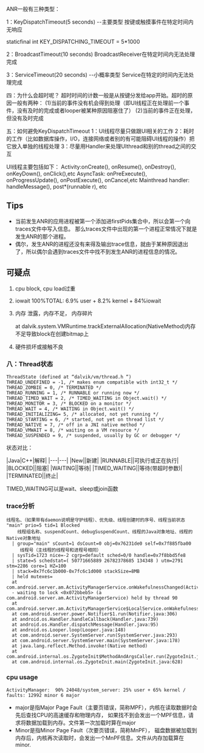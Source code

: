 ANR一般有三种类型：

1：KeyDispatchTimeout(5 seconds) --主要类型
按键或触摸事件在特定时间内无响应

staticfinal int KEY_DISPATCHING_TIMEOUT = 5*1000

2：BroadcastTimeout(10 seconds)
BroadcastReceiver在特定时间内无法处理完成

3：ServiceTimeout(20 seconds) --小概率类型
Service在特定的时间内无法处理完成


四：为什么会超时呢？
超时时间的计数一般是从按键分发给app开始。超时的原因一般有两种：
(1)当前的事件没有机会得到处理（即UI线程正在处理前一个事件，没有及时的完成或者looper被某种原因阻塞住了）
(2)当前的事件正在处理，但没有及时完成

五：如何避免KeyDispatchTimeout
1：UI线程尽量只做跟UI相关的工作
2：耗时的工作（比如数据库操作，I/O，连接网络或者别的有可能阻碍UI线程的操作）把它放入单独的线程处理
3：尽量用Handler来处理UIthread和别的thread之间的交互

UI线程主要包括如下：
Activity:onCreate(), onResume(), onDestroy(), onKeyDown(), onClick(),etc
AsyncTask: onPreExecute(), onProgressUpdate(), onPostExecute(), onCancel,etc
Mainthread handler: handleMessage(), post*(runnable r), etc

## Tips

- 当前发生ANR的应用进程被第一个添加进firstPids集合中，所以会第一个向traces文件中写入信息。
那么traces文件中出现的第一个进程正常情况下就是发生ANR的那个进程。
- 偶尔，发生ANR的进程还没有来得及输出trace信息，就由于某种原因退出了，所以偶尔会遇到traces文件中找不到发生ANR的进程信息的情况。

## 可疑点

1. cpu block, cpu load过重
2. iowait
    100%TOTAL: 6.9% user + 8.2% kernel + 84%iowait

3. 内存 泄露，内存不足， 内存碎片

    at dalvik.system.VMRuntime.trackExternalAllocation(NativeMethod)内存不足导致block在创建bitmap上

4. 硬件损坏或接触不良

### 八：Thread状态

    ThreadState (defined at “dalvik/vm/thread.h “)
    THREAD_UNDEFINED = -1, /* makes enum compatible with int32_t */
    THREAD_ZOMBIE = 0, /* TERMINATED */
    THREAD_RUNNING = 1, /* RUNNABLE or running now */
    THREAD_TIMED_WAIT = 2, /* TIMED_WAITING in Object.wait() */
    THREAD_MONITOR = 3, /* BLOCKED on a monitor */
    THREAD_WAIT = 4, /* WAITING in Object.wait() */
    THREAD_INITIALIZING= 5, /* allocated, not yet running */
    THREAD_STARTING = 6, /* started, not yet on thread list */
    THREAD_NATIVE = 7, /* off in a JNI native method */
    THREAD_VMWAIT = 8, /* waiting on a VM resource */
    THREAD_SUSPENDED = 9, /* suspended, usually by GC or debugger */

状态对比：

|Java|C++|解释|
|---|---|
|New||新建|
|RUNNABLE||可执行或正在执行|
|BLOCKED||阻塞|
|WAITING||等待|
|TIMED_WAITING||等待(带超时参数)|
|TERMINATED||终止|

TIMED_WAITING可以是wait、sleep或join函数

### trace分析

    线程名、（如果带有daemon说明是守护线程）、优先级、线程创建时的序号、线程当前状态
    "main" prio=5 tid=1 Blocked
        线程组名称、suspendCount、debugSuspendCount、线程的Java对象地址、线程的Native对象地址
      | group="main" sCount=1 dsCount=0 obj=0x76231de0 self=0x7f885fba00
         线程号（主线程的线程号和进程号相同）
      | sysTid=1723 nice=-2 cgrp=default sched=0/0 handle=0x7f8bbd5fe8
      | state=S schedstat=( 50771665889 26782378685 134348 ) utm=2791 stm=2286 core=1 HZ=100
      | stack=0x7fc6c1b000-0x7fc6c1d000 stackSize=8MB
      | held mutexes=
      at com.android.server.am.ActivityManagerService.onWakefulnessChanged(ActivityManagerService.java:10503)
      - waiting to lock <0x072bbeb5> (a com.android.server.am.ActivityManagerService) held by thread 90
      at com.android.server.am.ActivityManagerService$LocalService.onWakefulnessChanged(ActivityManagerService.java:20944)
      at com.android.server.power.Notifier$1.run(Notifier.java:306)
      at android.os.Handler.handleCallback(Handler.java:739)
      at android.os.Handler.dispatchMessage(Handler.java:95)
      at android.os.Looper.loop(Looper.java:148)
      at com.android.server.SystemServer.run(SystemServer.java:293)
      at com.android.server.SystemServer.main(SystemServer.java:178)
      at java.lang.reflect.Method.invoke!(Native method)
      at com.android.internal.os.ZygoteInit$MethodAndArgsCaller.run(ZygoteInit.java:738)
      at com.android.internal.os.ZygoteInit.main(ZygoteInit.java:628)

### cpu usage

    ActivityManager:  90% 24048/system_server: 25% user + 65% kernel / faults: 12992 minor 6 major

- major是指Major Page Fault（主要页错误，简称MPF），内核在读取数据时会先后查找CPU的高速缓存和物理内存，
如果找不到会发出一个MPF信息，请求将数据加载到内存。文件第一次加载时算在major
- Minor是指Minor Page Fault（次要页错误，简称MnPF），
磁盘数据被加载到内存后，内核再次读取时，会发出一个MnPF信息。文件从内存加载算在minor.
